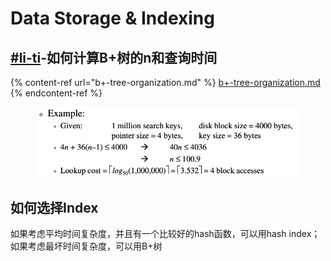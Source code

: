 # Data Storage & Indexing

## [#li-ti](b+-tree-organization.md#li-ti "mention")-如何计算B+树的n和查询时间

{% content-ref url="b+-tree-organization.md" %}
[b+-tree-organization.md](b+-tree-organization.md)
{% endcontent-ref %}

<figure><img src="../../../.gitbook/assets/image (28).png" alt=""><figcaption></figcaption></figure>

## 如何选择Index

如果考虑平均时间复杂度，并且有一个比较好的hash函数，可以用hash index；如果考虑最坏时间复杂度，可以用B+树
